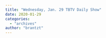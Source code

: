 ```yaml
---
title: "Wednesday, Jan. 29 TBTV Daily Show"
date: 2020-01-29
categories: 
  - "archives"
author: "brantzt"
---
```



